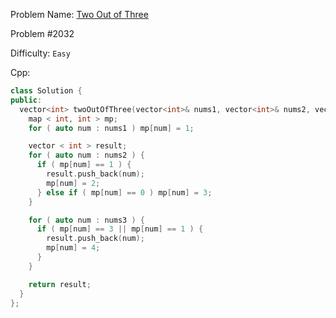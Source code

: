 Problem Name: [Two Out of Three](https://leetcode.com/problems/two-out-of-three/)

Problem #2032

Difficulty: `Easy`

Cpp:

```cpp
class Solution {
public:
  vector<int> twoOutOfThree(vector<int>& nums1, vector<int>& nums2, vector<int>& nums3) {
    map < int, int > mp;
    for ( auto num : nums1 ) mp[num] = 1;

    vector < int > result;
    for ( auto num : nums2 ) {
      if ( mp[num] == 1 ) {
        result.push_back(num);
        mp[num] = 2;
      } else if ( mp[num] == 0 ) mp[num] = 3;
    }

    for ( auto num : nums3 ) {
      if ( mp[num] == 3 || mp[num] == 1 ) {
        result.push_back(num);
        mp[num] = 4;
      }
    }

    return result;
  }
};
```
